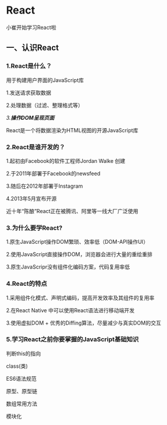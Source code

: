 # React
小崔开始学习React啦

## 一、认识React

### 1.React是什么？

用于构建用户界面的JavaScript库

1.发送请求获取数据

2.处理数据（过滤、整理格式等）

*3.**操作DOM呈现页面***

React是一个将数据渲染为HTML视图的开源JavaScript库

### 2.React是谁开发的？

1.起初由Facebook的软件工程师Jordan Walke 创建

2.于2011年部署于Facebook的newsfeed

3.随后在2012年部署于Instagram

4.2013年5月宣布开源

近十年“陈酿”React正在被腾讯、阿里等一线大厂广泛使用

### 3.为什么要学React?

1.原生JavaScript操作DOM繁琐、效率低（DOM-API操作UI）

2.使用JavaScript直接操作DOM，浏览器会进行大量的重绘重排

3.原生JavaScripr没有组件化编码方案，代码复用率低

### 4.React的特点

1.采用组件化模式、声明式编码，提高开发效率及其组件的复用率

2.在React Native 中可以使用React语法进行移动端开发

3.使用虚拟DOM + 优秀的Diffing算法，尽量减少与真实DOM的交互

### 5.学习React之前你要掌握的JavaScript基础知识

判断this的指向

class(类)

ES6语法规范

原型、原型链

数组常用方法

模块化
